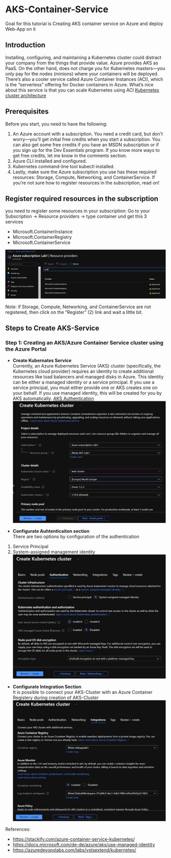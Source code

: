# AKS-Container-Service
Goal for this tutorial is Creating AKS container service on Azure and deploy Web-App on it

## Introduction

Installing, configuring, and maintaining a Kubernetes cluster could distract your company from the things that provide value. 
Azure provides AKS as PaaS. On the other hand, does not charge you for Kubernetes masters—you only pay for the nodes (minions) where your containers will be deployed.
There’s also a cooler service called Azure Container Instances (ACI), which is the “serverless” offering for Docker containers in Azure. What’s nice about this service is that you can scale Kubernetes using ACI [Kubernetes cluster architecture](https://docs.microsoft.com/en-us/azure/aks/concepts-clusters-workloads)

## Prerequisites
Before you start, you need to have the following:

1. An Azure account with a subscription. You need a credit card, but don’t worry—you’ll get initial free credits when you start a subscription. You can also get some free credits if you have an MSDN subscription or if you sign up for the Dev Essentials program. If you know more ways to get free credits, let me know in the comments section.
2. Azure CLI installed and configured.
3. Kubernetes command-line tool kubectl installed.
4. Lastly, make sure the Azure subscription you use has these required resources: Storage, Compute, Networking, and ContainerService. If you’re not sure how to register resources in the subscription, read on!

## Register required resources in the subscription
you need to register some resources in your subscription:
Go to your Subscription -> Resource providers -> type container und get this 3 services
* Microsoft.ContainerInstance
* Microsoft.ContainerRegistry
* Microsoft.ContainerService

![alt text](https://github.com/MElashkr/AKS-Container-Service/blob/main/Pictures/Register-AKS-Service.JPG?row=true "Register necessary resources for AKS-Service")

Note: if Storage, Compute, Networking, and ContainerService are not registered, then click on the “Register” (2) link and wait a little bit.

## Steps to Create AKS-Service

### Step 1: Creating an AKS/Azure Container Service cluster using the Azure Portal
* **Create Kubernates Service**
<br/>Currently, an Azure Kubernetes Service (AKS) cluster (specifically, the Kubernetes cloud provider) requires an identity to create additional resources like load balancers and managed disks in Azure. This identity can be either a managed identity or a service principal. If you use a service principal, you must either provide one or AKS creates one on your behalf. If you use managed identity, this will be created for you by AKS automatically. [AKS Authentication](https://docs.microsoft.com/de-de/azure/aks/use-managed-identity)
![alt text](https://github.com/MElashkr/AKS-Container-Service/blob/main/Pictures/Create-AKS-Cluster.JPG?row=true "Create AKS-Cluster")

* **Configurate Auhtenticaiton section**
<br/>There are two options by configuration of the authentication
1. Service Principal
2. System-assigned management identity
![alt text](https://github.com/MElashkr/AKS-Container-Service/blob/main/Pictures/Create-AKS-Cluster-Authentication.JPG?row=true "Configurate AKS-Cluster-Authentication")

* **Configurate Integration Section**
<br/>It is possible to connect your AKS-Cluster with an Azure Container Registery during creation of AKS-Cluster
![alt text](https://github.com/MElashkr/AKS-Container-Service/blob/main/Pictures/Create-AKS-Cluster-Integration.JPG?row=true "Configurate AKS-Cluster-Integration")


References:
* https://stackify.com/azure-container-service-kubernetes/
* https://docs.microsoft.com/de-de/azure/aks/use-managed-identity
* https://azuredevopslabs.com/labs/vstsextend/kubernetes/
